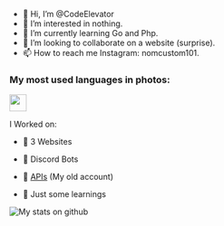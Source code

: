 - 👋 Hi, I’m @CodeElevator
- 👀 I’m interested in nothing.
- 🌱 I’m currently learning Go and Php.
- 💞️ I’m looking to collaborate on a website (surprise).
- 📫 How to reach me Instagram: nomcustom101.

### My most used languages in photos:

<code><img height="30" src="https://avatars.githubusercontent.com/u/1525981?s=200&v=4"/></code>

I Worked on:

- 🧶 3 Websites

- 🤖 Discord Bots

- 👑 [APIs](https://github.com/NomCustom/Game-API) (My old account)

- 📖 Just some learnings


<img alt="My stats on github" src="https://github-readme-stats-git-masterrstaa-rickstaa.vercel.app/api?username=CodeElevator&show_icons=true&hide_border=true&theme=tokyonight"/>

<!---
CodeElevator/CodeElevator is a ✨ special ✨ repository because its `README.md` (this file) appears on your GitHub profile.
You can click the Preview link to take a look at your changes.
--->
